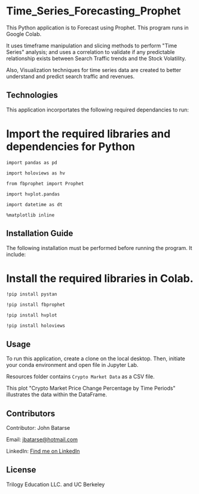 # Time_Series_Forecasting_Prophet

This Python application is to Forecast using Prophet. This program runs in Google Colab.

It uses timeframe manipulation and slicing methods to perform "Time Series" analysis; and uses a correlation to validate if any predictable relationship exists between Search Traffic trends and the Stock Volatility.

Also, Visualization techniques for time series data are created to better understand and predict search traffic and revenues.



## Technologies

This application incorportates the following required  dependancies to run:

# Import the required libraries and dependencies for Python


`import pandas as pd`

`import holoviews as hv`

`from fbprophet import Prophet`

`import hvplot.pandas`

`import datetime as dt`

`%matplotlib inline`



## Installation Guide

The following installation must be performed before running the program. It include:

# Install the required libraries in Colab.

`!pip install pystan`

`!pip install fbprophet`

`!pip install hvplot`

`!pip install holoviews`

## Usage

To run this application, create a clone on the local desktop. Then, initiate your conda environment and 
open file in Jupyter Lab.

Resources folder contains `Crypto Market Data` as a CSV file.

This plot "Crypto Market Price Change Percentage by Time Periods" illustrates the data within the DataFrame.




## Contributors

Contributor: John Batarse  

Email: jbatarse@hotmail.com

LinkedIn: [Find me on LinkedIn](<https://www.linkedin.com/in/john-a-batarse-760a26116/>)


## License

Trilogy Education LLC. and UC Berkeley

